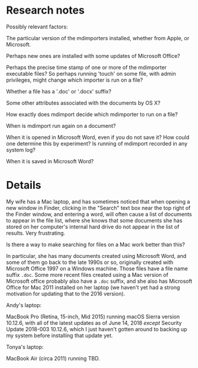 # Research notes

Possibly relevant factors:

The particular version of the mdimporters installed, whether from
Apple, or Microsoft.

Perhaps new ones are installed with some updates of Microsoft Office?

Perhaps the precise time stamp of one or more of the mdimporter
executable files?  So perhaps running 'touch' on some file, with admin
privileges, might change which importer is run on a file?

Whether a file has a '.doc' or '.docx' suffix?

Some other attributes associated with the documents by OS X?

How exactly does mdimport decide which mdimporter to run on a file?

When is mdimport run again on a document?

When it is opened in Microsoft Word, even if you do not save it?  How
could one determine this by experiment?  Is running of mdimport
recorded in any system log?

When it is saved in Microsoft Word?


# Details

My wife has a Mac laptop, and has sometimes noticed that when opening
a new window in Finder, clicking in the "Search" text box near the top
right of the Finder window, and entering a word, will often cause a
list of documents to appear in the file list, where she knows that
some documents she has stored on her computer's internal hard drive do
not appear in the list of results.  Very frustrating.

Is there a way to make searching for files on a Mac work better than
this?

In particular, she has many documents created using Microsoft Word,
and some of them go back to the late 1990s or so, originally created
with Microsoft Office 1997 on a Windows machine.  Those files have a
file name suffix `.doc`.  Some more recent files created using a Mac
version of Microsoft office probably also have a `.doc` suffix, and
she also has Microsoft Office for Mac 2011 installed on her laptop (we
haven't yet had a strong motivation for updating that to the 2016
version).

Andy's laptop:

MacBook Pro (Retina, 15-inch, Mid 2015) running macOS Sierra version
10.12.6, with all of the latest updates as of June 14, 2018 _except_
Security Update 2018-003 10.12.6, which I just haven't gotten around
to backing up my system before installing that update yet.

Tonya's laptop:

MacBook Air (circa 2011) running TBD.
